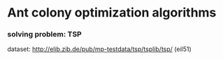 # Ant colony optimization algorithms

### solving problem: TSP
dataset: http://elib.zib.de/pub/mp-testdata/tsp/tsplib/tsp/  (eil51)
